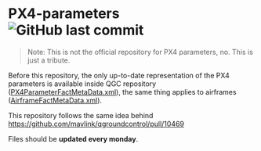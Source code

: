 # PX4-parameters ![GitHub last commit](https://img.shields.io/github/last-commit/patrickelectric/px4-parameters)

> Note: This is not the official repository for PX4 parameters, no. This is just a tribute.

Before this repository, the only up-to-date representation of the PX4 parameters is available inside QGC repository ([PX4ParameterFactMetaData.xml](https://github.com/mavlink/qgroundcontrol/blob/af1df0289769c432d60b4a2296db41e8fd9a525b/src/FirmwarePlugin/PX4/PX4ParameterFactMetaData.xml)),
the same thing applies to airframes ([AirframeFactMetaData.xml](https://github.com/mavlink/qgroundcontrol/blob/af1df0289769c432d60b4a2296db41e8fd9a525b/src/AutoPilotPlugins/PX4/AirframeFactMetaData.xml)).

This repository follows the same idea behind https://github.com/mavlink/qgroundcontrol/pull/10469

Files should be **updated every monday**.
